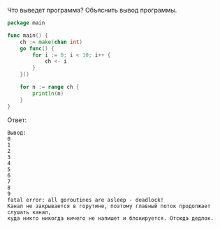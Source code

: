 Что выведет программа? Объяснить вывод программы.

```go
package main

func main() {
	ch := make(chan int)
	go func() {
		for i := 0; i < 10; i++ {
			ch <- i
		}
	}()

	for n := range ch {
		println(n)
	}
}
```

Ответ:
```
Вывод:
0
1
2
3
4
5
6
7
8
9
fatal error: all goroutines are asleep - deadlock!
Канал не закрывается в горутине, поэтому главный поток продолжает слушать канал,
куда никто никогда ничего не напишет и блокируется. Отсюда дедлок.

```
